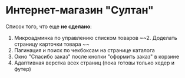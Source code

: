 # Интернет-магазин "Султан"

Список того, что еще **не сделано**:

1. Микроадминка по управлению списком товаров
 ~~2. Доделать страницу карточки товара ~~
3. Пагинация и поиск по чекбоксам на странице каталога
4. Окно "Спасибо заказ" после кнопки "оформить заказ" в корзине
5. Адаптивная верстка всех страниц (пока готовы только хедер и футер)
